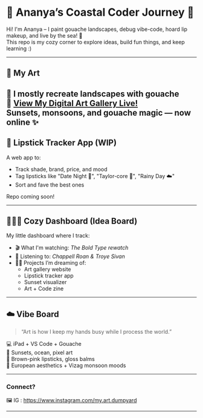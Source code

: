 # 🌸 Ananya’s Coastal Coder Journey 🐚

Hi! I'm Ananya – I paint gouache landscapes, debug vibe-code, hoard lip makeup, and live by the sea! 🌊  
This repo is my cozy corner to explore ideas, build fun things, and keep learning :)

---

## 🎨 My Art

🌿 I mostly recreate landscapes with gouache  
🎨 [View My Digital Art Gallery Live!](https://cosy-corner3.github.io/repo-1/)  
    Sunsets, monsoons, and gouache magic — now online ✨
---

## 💄 Lipstick Tracker App (WIP)

A web app to:
- Track shade, brand, price, and mood
- Tag lipsticks like "Date Night 💋", "Taylor-core 🌸", "Rainy Day ☁️"
- Sort and fave the best ones

Repo coming soon!

---

## 🧘🏽‍♀️ Cozy Dashboard (Idea Board)

My little dashboard where I track:
- 🎬 What I'm watching: *The Bold Type rewatch*
- 🎵 Listening to: *Chappell Roan & Troye Sivan*
- ✍🏽 Projects I’m dreaming of:
  - Art gallery website
  - Lipstick tracker app
  - Sunset visualizer
  - Art + Code zine

---

## ☁️ Vibe Board

> “Art is how I keep my hands busy while I process the world.”

💻 iPad + VS Code + Gouache  
🎨 Sunsets, ocean, pixel art  
💄 Brown-pink lipsticks, gloss balms  
🌱 European aesthetics + Vizag monsoon moods  

---

### Connect?

🖼️ IG : https://www.instagram.com/my.art.dumpyard

---

